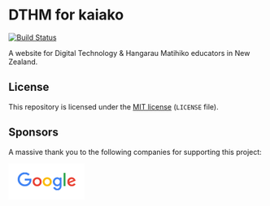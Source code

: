 # DTHM for kaiako

[![Build Status](https://travis-ci.org/uccser/dthm4kaiako.svg?branch=develop)](https://travis-ci.org/uccser/dthm4kaiako)

A website for Digital Technology & Hangarau Matihiko educators in New Zealand.

## License

This repository is licensed under the [MIT license](https://opensource.org/licenses/MIT) (`LICENSE` file).

## Sponsors

A massive thank you to the following companies for supporting this project:

<p>
  <a href="https://www.google.com/">
    <img src="dthm4kaiako/static/img/logos/google-logo-colour.png" alt="Google" width="150">
  </a>
</p>
